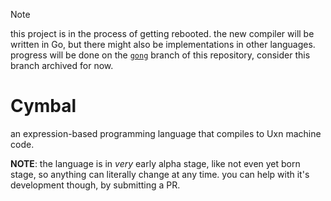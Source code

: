 > [!NOTE]
> this project is in the process of getting rebooted.
> the new compiler will be written in Go, but there might also be implementations in other languages.
> progress will be done on the [`gong`](https://github.com/thacuber2a03/cymbal/tree/gong)
> branch of this repository, consider this branch archived for now.

# Cymbal

an expression-based programming language that compiles to Uxn machine code.

**NOTE**: the language is in *very* early alpha stage, like not even yet born stage,
so anything can literally change at any time. you can help with it's development though,
by submitting a PR.
